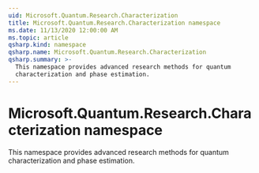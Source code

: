 ```yaml
---
uid: Microsoft.Quantum.Research.Characterization
title: Microsoft.Quantum.Research.Characterization namespace
ms.date: 11/13/2020 12:00:00 AM
ms.topic: article
qsharp.kind: namespace
qsharp.name: Microsoft.Quantum.Research.Characterization
qsharp.summary: >-
  This namespace provides advanced research methods for quantum
  characterization and phase estimation.
---
```


# Microsoft.Quantum.Research.Characterization namespace

This namespace provides advanced research methods for quantumcharacterization and phase estimation.


